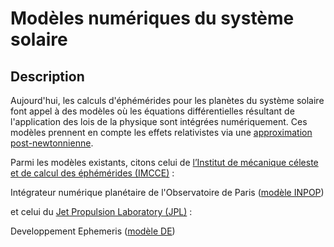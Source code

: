 # Modèles numériques du système solaire

## Description

Aujourd'hui, les calculs d'éphémérides pour les planètes du système solaire font appel à des modèles où les équations différentielles résultant de l'application des lois de la physique sont intégrées numériquement. Ces modèles prennent en compte les effets relativistes via une [approximation post-newtonnienne](https://fr.wikipedia.org/wiki/%C3%89quations_d%27Einstein-Infeld-Hoffmann).

Parmi les modèles existants, citons celui de [l’Institut de mécanique céleste et de calcul des éphémérides (IMCCE)](https://www.imcce.fr/institut/presentation/) :

Intégrateur numérique planétaire de l'Observatoire de Paris ([modèle INPOP](https://www.imcce.fr/inpop))

et celui du [Jet Propulsion Laboratory (JPL)](https://www.jpl.nasa.gov/) :

Developpement Ephemeris ([modèle DE](https://ssd.jpl.nasa.gov/))

